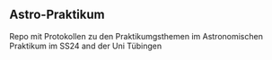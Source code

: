 ## Astro-Praktikum
Repo mit Protokollen zu den Praktikumgsthemen im Astronomischen Praktikum im SS24 and der Uni Tübingen
